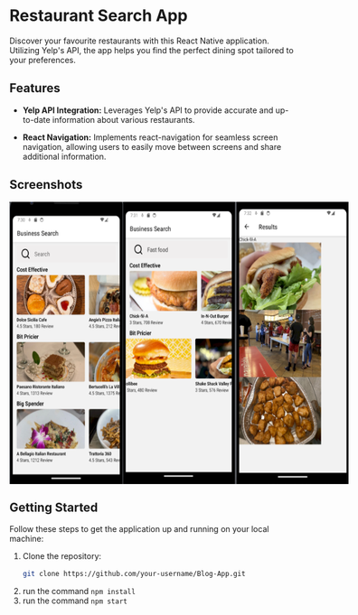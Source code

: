 # Restaurant Search App

Discover your favourite restaurants with this React Native application. Utilizing Yelp's API, the app helps you find the perfect dining spot tailored to your preferences.

## Features

- **Yelp API Integration:** Leverages Yelp's API to provide accurate and up-to-date information about various restaurants.

- **React Navigation:** Implements react-navigation for seamless screen navigation, allowing users to easily move between screens and share additional information.

## Screenshots

<div style="display: flex; justify-content: space-around; align-items: center;">
  <img src="assets/firstScreen.png" alt="First Screen" width="200" height="500">
  <img src="assets/SearchScreen.png" alt="Search Screen" width="200" height="500">
  <img src="assets/ResultsScreen.png" alt="Results Screen" width="200" height="500">
</div>

## Getting Started

Follow these steps to get the application up and running on your local machine:

1. Clone the repository:
   ```bash
   git clone https://github.com/your-username/Blog-App.git
2. run the command `npm install`
3. run the command `npm start`
